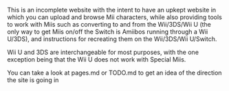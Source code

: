 This is an incomplete website with the intent to have an upkept website in which you can upload and browse Mii characters, while also providing tools to work with Miis such as converting to and from the Wii/3DS/Wii U (the only way to get Miis on/off the Switch is Amiibos running through a Wii U/3DS), and instructions for recreating them on the Wii/3DS/Wii U/Switch.

Wii U and 3DS are interchangeable for most purposes, with the one exception being that the Wii U does not work with Special Miis.

You can take a look at pages.md or TODO.md to get an idea of the direction the site is going in